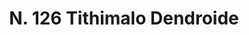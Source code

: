 ---
title: "N. 126 Tithimalo Dendroide"
permalink: "/edition/plant126/"
plant-name: "N. 126"
plant-number: "126"
plant-xml: "/assets/xml/plant126.xml"
plant-img1: "/assets/img/plant126_verso.jpg"
plant-img2: "/assets/img/plant126.jpg"
plant-title: "N. 126 Tithimalo Dendroide"
plant-wfo-link: "http://www.worldfloraonline.org/taxon/wfo-0000961698"
plant-kew-link: ""
plant-taxon-content: "Euphorbia dendroides L."
layout: single-xml
---